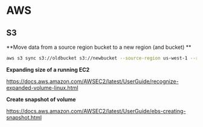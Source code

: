# AWS



## S3

**Move data from a source region bucket to a new region (and bucket) **

```bash
aws s3 sync s3://oldbucket s3://newbucket --source-region us-west-1 --region us-west-2
```





**Expanding size of a running EC2**

https://docs.aws.amazon.com/AWSEC2/latest/UserGuide/recognize-expanded-volume-linux.html



**Create snapshot of volume**

https://docs.aws.amazon.com/AWSEC2/latest/UserGuide/ebs-creating-snapshot.html
